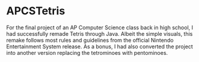 # APCSTetris
For the final project of an AP Computer Science class back in high school, I had successfully remade Tetris through Java. Albeit the simple visuals, this remake follows most rules and guidelines from the official Nintendo Entertainment System release. As a bonus, I had also converted the project into another version replacing the tetrominoes with pentominoes.
